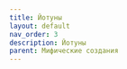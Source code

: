 ```yaml
---
title: Йотуны
layout: default
nav_order: 3
description: Йотуны
parent: Мифические создания
---
```



